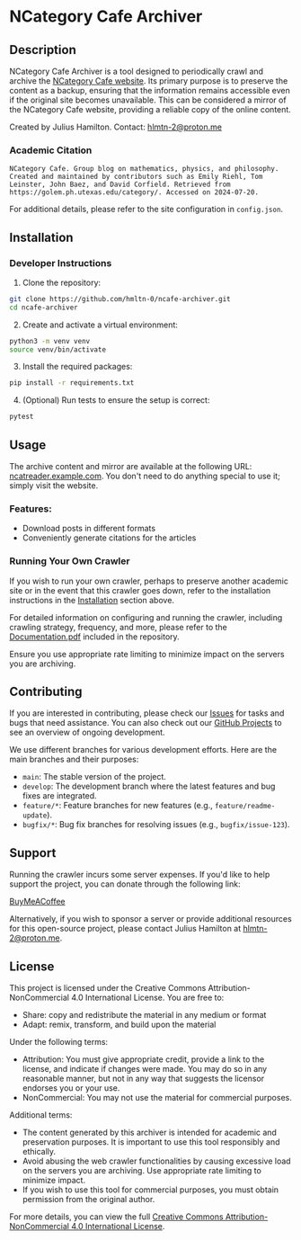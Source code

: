 # NCategory Cafe Archiver

## Description

NCategory Cafe Archiver is a tool designed to periodically crawl and archive the [NCategory Cafe website](https://golem.ph.utexas.edu/category/). Its primary purpose is to preserve the content as a backup, ensuring that the information remains accessible even if the original site becomes unavailable. This can be considered a mirror of the NCategory Cafe website, providing a reliable copy of the online content.

Created by Julius Hamilton.
Contact: [hlmtn-2@proton.me](mailto:hlmtn-2@proton.me)

### Academic Citation

```
NCategory Cafe. Group blog on mathematics, physics, and philosophy. Created and maintained by contributors such as Emily Riehl, Tom Leinster, John Baez, and David Corfield. Retrieved from https://golem.ph.utexas.edu/category/. Accessed on 2024-07-20.
```


For additional details, please refer to the site configuration in `config.json`.

## Installation

### Developer Instructions

1. Clone the repository:
```sh
git clone https://github.com/hmltn-0/ncafe-archiver.git
cd ncafe-archiver
```

2. Create and activate a virtual environment:
```sh
python3 -m venv venv
source venv/bin/activate
```

3. Install the required packages:
```sh
pip install -r requirements.txt
```

4. (Optional) Run tests to ensure the setup is correct:
```sh
pytest
```

## Usage

The archive content and mirror are available at the following URL: [ncatreader.example.com](https://ncatreader.example.com). You don't need to do anything special to use it; simply visit the website.

### Features:
- Download posts in different formats
- Conveniently generate citations for the articles

### Running Your Own Crawler

If you wish to run your own crawler, perhaps to preserve another academic site or in the event that this crawler goes down, refer to the installation instructions in the [Installation](#installation) section above.

For detailed information on configuring and running the crawler, including crawling strategy, frequency, and more, please refer to the [Documentation.pdf](Documentation.pdf) included in the repository.

Ensure you use appropriate rate limiting to minimize impact on the servers you are archiving.

## Contributing

If you are interested in contributing, please check our [Issues](https://github.com/hmltn-0/ncafe-archiver/issues) for tasks and bugs that need assistance. You can also check out our [GitHub Projects](https://github.com/hmltn-0/ncafe-archiver/projects) to see an overview of ongoing development.

We use different branches for various development efforts. Here are the main branches and their purposes:

- `main`: The stable version of the project.
- `develop`: The development branch where the latest features and bug fixes are integrated.
- `feature/*`: Feature branches for new features (e.g., `feature/readme-update`).
- `bugfix/*`: Bug fix branches for resolving issues (e.g., `bugfix/issue-123`).

## Support

Running the crawler incurs some server expenses. If you'd like to help support the project, you can donate through the following link:

[BuyMeACoffee](https://www.buymeacoffee.com/yourlink)

Alternatively, if you wish to sponsor a server or provide additional resources for this open-source project, please contact Julius Hamilton at [hlmtn-2@proton.me](mailto:hlmtn-2@proton.me).

## License

This project is licensed under the Creative Commons Attribution-NonCommercial 4.0 International License. You are free to:

- Share: copy and redistribute the material in any medium or format
- Adapt: remix, transform, and build upon the material

Under the following terms:

- Attribution: You must give appropriate credit, provide a link to the license, and indicate if changes were made. You may do so in any reasonable manner, but not in any way that suggests the licensor endorses you or your use.
- NonCommercial: You may not use the material for commercial purposes.

Additional terms:

- The content generated by this archiver is intended for academic and preservation purposes. It is important to use this tool responsibly and ethically.
- Avoid abusing the web crawler functionalities by causing excessive load on the servers you are archiving. Use appropriate rate limiting to minimize impact.
- If you wish to use this tool for commercial purposes, you must obtain permission from the original author.

For more details, you can view the full [Creative Commons Attribution-NonCommercial 4.0 International License](https://creativecommons.org/licenses/by-nc/4.0/).
